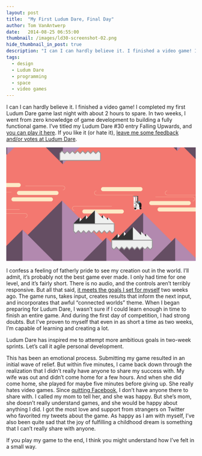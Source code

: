 ```yaml
---
layout: post
title:  "My First Ludum Dare, Final Day"
author: Tom VanAntwerp
date:   2014-08-25 06:55:00
thumbnail: /images/ld30-screenshot-02.png
hide_thumbnail_in_post: true
description: "I can I can hardly believe it. I finished a video game! I completed my first Ludum Dare game last night with about 2 hours to spare. In two weeks, I went from zero knowledge of game development to building a fully functional game. I’ve titled my Ludum Dare #30 entry Falling Upwards."
tags:
  - design
  - Ludum Dare
  - programming
  - space
  - video games
---
```


I can I can hardly believe it. I finished a video game! I completed my first Ludum Dare game last night with about 2 hours to spare. In two weeks, I went from zero knowledge of game development to building a fully functional game. I’ve titled my Ludum Dare #30 entry Falling Upwards, and [you can play it here](http://tvanantwerp.github.io/ludum-dare-30/web/falling-upwards.html). If you like it (or hate it), [leave me some feedback and/or votes at Ludum Dare](http://www.ludumdare.com/compo/ludum-dare-30/?action=preview&uid=38872).

![Falling Upwards screenshot.](/images/ld30-screenshot-02.png)

I confess a feeling of fatherly pride to see my creation out in the world. I’ll admit, it’s probably not the best game ever made. I only had time for one level, and it’s fairly short. There is no audio, and the controls aren’t terribly responsive. But all that said, [it meets the goals I set for myself](http://www.tomvanantwerp.com/make-video-game-two-weeks/) two weeks ago. The game runs, takes input, creates results that inform the next input, and incorporates that awful “connected worlds” theme. When I began preparing for Ludum Dare, I wasn’t sure if I could learn enough in time to finish an entire game. And during the first day of competition, I had strong doubts. But I’ve proven to myself that even in as short a time as two weeks, I’m capable of learning and creating a lot.

Ludum Dare has inspired me to attempt more ambitious goals in two-week sprints. Let’s call it agile personal development.

This has been an emotional process. Submitting my game resulted in an initial wave of relief. But within five minutes, I came back down through the realization that I didn’t really have anyone to share my success with. My wife was out and didn’t come home for a few hours. And when she did come home, she played for maybe five minutes before giving up. She really hates video games. Since [quitting Facebook](http://www.tomvanantwerp.com/quitting-facebook/), I don’t have anyone there to share with. I called my mom to tell her, and she was happy. But she’s mom, she doesn’t really understand games, and she would be happy about anything I did. I got the most love and support from strangers on Twitter who favorited my tweets about the game. As happy as I am with myself, I’ve also been quite sad that the joy of fulfilling a childhood dream is something that I can’t really share with anyone.

If you play my game to the end, I think you might understand how I’ve felt in a small way.
